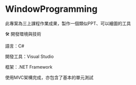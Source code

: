 # WindowProgramming
此專案為三上課程作業成果，製作一個類似PPT、可以繪圖的工具

🛠️ 開發環境與技術

語言：C#

開發工具：Visual Studio

框架：.NET Framework

使用MVC架構完成，亦包含了基本的單元測試
